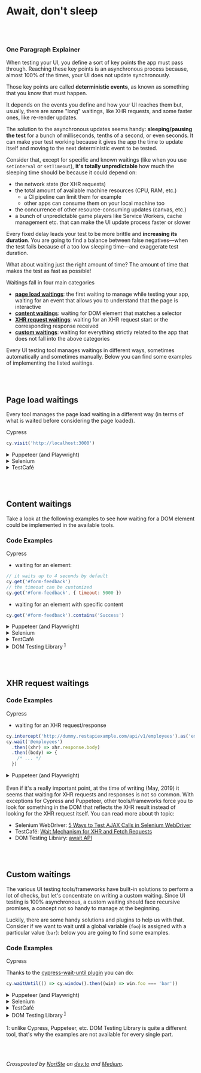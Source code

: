 # Await, don't sleep

<br/><br/>

### One Paragraph Explainer

When testing your UI, you define a sort of key points the app must pass through. Reaching these key
points is an asynchronous process because, almost 100% of the times, your UI does not update
synchronously.

Those key points are called **deterministic events**, as known as something that you know that must happen.

It depends on the events you define and how your UI reaches them but, usually, there are some
"long" waitings, like XHR requests, and some faster ones, like re-render updates.

The solution to the asynchronous updates seems handy: **sleeping/pausing the test** for a bunch of
milliseconds, tenths of a second, or even seconds. It can make your test working because it gives
the app the time to update itself and moving to the next deterministic event to be tested.

Consider that, except for specific and known waitings (like when you use `setInterval` or
`setTimeout`), **it's totally unpredictable** how much the sleeping time should be because it could depend on:

- the network state (for XHR requests)
- the total amount of available machine resources (CPU, RAM, etc.)
  - a CI pipeline can limit them for example
  - other apps can consume them on your local machine too
- the concurrence of other resource-consuming updates (canvas, etc.)
- a bunch of unpredictable game players like Service Workers, cache management etc. that can make
  the UI update process faster or slower

Every fixed delay leads your test to be more brittle and **increasing its duration**. You are going to
find a balance between false negatives—when the test fails because of a too low sleeping
time—and exaggerate test duration.

What about waiting just the right amount of time? The amount of time that makes the test as fast as
possible!

Waitings fall in four main categories

- **[page load waitings](#page-load-waitings)**: the first waiting to manage while testing your app, waiting for an event that
  allows you to understand that the page is interactive
- **[content waitings](#content-waitings)**: waiting for DOM element that matches a selector
- **[XHR request waitings](#xhr-request-waitings)**: waiting for an XHR request start or the corresponding response received
- **[custom waitings](#custom-waitings)**: waiting for everything strictly related to the app that does not fall into
  the above categories

Every UI testing tool manages waitings in different ways, sometimes automatically and
sometimes manually. Below you can find some examples
of implementing the listed waitings.

<br/><br/>

## Page load waitings

Every tool manages the page load waiting in a different way (in terms of what is waited before
considering the page loaded).

Cypress

```javascript
cy.visit('http://localhost:3000')
```

<details><summary>Puppeteer (and Playwright)</summary>

```javascript
await page.goto('http://localhost:3000')
```

</details>

<details><summary>Selenium</summary>

```javascript
driver.get('http://localhost:3000')
driver.wait(function () {
  return driver.executeScript('return document.readyState').then(function (readyState) {
    return readyState === 'complete'
  })
})
```

</details>

<details><summary>TestCafé</summary>

```javascript
fixture`Page Load`.page`http://localhost:3000`
```

</details>

<br/><br/>

## Content waitings

Take a look at the following examples to see how waiting for a DOM element could be implemented in
the available tools.

### Code Examples

Cypress

- waiting for an element:

```javascript
// it waits up to 4 seconds by default
cy.get('#form-feedback')
// the timeout can be customized
cy.get('#form-feedback', { timeout: 5000 })
```

- waiting for an element with specific content

```javascript
cy.get('#form-feedback').contains('Success')
```

<details><summary>Puppeteer (and Playwright)</summary>

- waiting for an element:

```javascript
// it waits up to 30 seconds by default
await page.waitForSelector('#form-feedback')
// the timeout can be customized
await page.waitForSelector('#form-feedback', { timeout: 5000 })
```

- waiting for an element with specific content

```javascript
await page.waitForFunction(
  (selector) => {
    const el = document.querySelector(selector)
    return el && el.innerText === 'Success'
  },
  {},
  '#form-feedback'
)
```

</details>

<details><summary>Selenium</summary>

- waiting for an element:

```javascript
driver.wait(until.elementLocated(By.id('#form-feedback')), 4000)
```

- waiting for an element with specific content

```javascript
const el = driver.wait(until.elementLocated(By.id('#form-feedback')), 4000)
wait.until(ExpectedConditions.textToBePresentInElement(el, 'Success'))
```

</details>

<details><summary>TestCafé</summary>

- waiting for an element:

```javascript
// it waits up to 10 seconds by default
await Selector('#form-feedback')
// the timeout can be customized
await Selector('#form-feedback').with({ timeout: 4000 })
```

- waiting for an element with specific content

```javascript
await Selector('#form-feedback').withText('Success')
```

</details>

<details><summary>DOM Testing Library<sup> <a href="#footnote1">1</a></sup></summary>

- waiting for an element:

```javascript
await findByTestId(document.body, 'form-feedback')
```

- waiting for an element with specific content

```javascript
const container = await findByTestId(document.body, 'form-feedback')
await findByText(container, 'Success')
```

</details>

<br/><br/>

## XHR request waitings

### Code Examples

Cypress

- waiting for an XHR request/response

```javascript
cy.intercept('http://dummy.restapiexample.com/api/v1/employees').as('employees')
cy.wait('@employees')
  .then((xhr) => xhr.response.body)
  .then((body) => {
    /* ... */
  })
```

<details><summary>Puppeteer (and Playwright)</summary>

- waiting for an XHR request

```javascript
await page.waitForRequest('http://dummy.restapiexample.com/api/v1/employees')
```

- waiting for an XHR response

```javascript
const response = await page.waitForResponse('http://dummy.restapiexample.com/api/v1/employees')
const body = response.json()
```

</details>

<br />
Even if it's a really important point, at the time of writing (May, 2019) it seems that waiting for XHR requests and responses is not so
common. With exceptions for Cypress and Puppeteer, other tools/frameworks force you to look for
something in the DOM that reflects the XHR result instead of looking for the XHR request itself. You can read more about th topic:

- Selenium WebDriver: [5 Ways to Test AJAX Calls in Selenium WebDriver](https://www.blazemeter.com/blog/five-ways-to-test-ajax-calls-with-selenium-webdriver)
- TestCafé: [Wait Mechanism for XHR and Fetch Requests](https://devexpress.github.io/testcafe/documentation/test-api/built-in-waiting-mechanisms.html#wait-mechanism-for-xhr-and-fetch-requests)
- DOM Testing Library: [await API](https://testing-library.com/docs/dom-testing-library/api-async#wait)

<br /><br />

## Custom waitings

The various UI testing tools/frameworks have built-in solutions to perform a lot of checks, but let's
concentrate on writing a custom waiting. Since UI testing is 100% asynchronous, a custom waiting
should face recursive promises, a concept not so handy to manage at the beginning.

Luckily, there are some handy solutions and plugins to help us with that. Consider if we want to
wait until a global variable (`foo`) is assigned with a particular value (`bar`): below you are going to
find some examples.

### Code Examples

Cypress

Thanks to the [cypress-wait-until plugin](https://github.com/NoriSte/cypress-wait-until) you can do:

```javascript
cy.waitUntil(() => cy.window().then((win) => win.foo === 'bar'))
```

<details><summary>Puppeteer (and Playwright)</summary>

```javascript
await page.waitForFunction('window.foo === "bar"')
```

</details>

<details><summary>Selenium</summary>

```javascript
browser.executeAsyncScript(`
  window.setTimeout(function(){
    if(window.foo === "bar") {
      arguments[arguments.length - 1]();
    }
  }, 300);
`)
```

</details>

<details><summary>TestCafé</summary>

```javascript
const waiting = ClientFunction(() => window.foo === 'bar')
await t.expect(waiting()).ok({ timeout: 5000 })
```

</details>

<details><summary>DOM Testing Library<sup> <a href="#footnote1">1</a></sup></summary>

```javascript
await wait(() => global.foo === 'bar')
```

</details>

<br />
<a id="footnote1">1</a>: unlike Cypress, Puppeteer, etc. DOM Testing Library is quite a different tool, that's why the examples are not available for every single part.

[//]: <> (useful https://www.freecodecamp.org/news/how-to-write-reliable-browser-tests-using-selenium-and-node-js-c3fdafdca2a9/)
[//]: <> (useful https://testcafe-discuss.devexpress.com/t/how-do-i-make-a-selector-wait-for-element-to-exist/569/2)

<br /><br />

_Crossposted by [NoriSte](https://github.com/NoriSte) on [dev.to](https://dev.to/noriste/await-do-not-make-your-e2e-tests-sleep-4g1o) and [Medium](https://medium.com/@NoriSte/react-hooks-memorandum-bf1c2758a672)._
